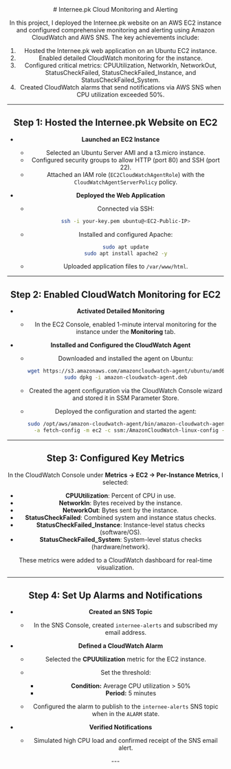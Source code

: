 <div align="center" > 
# Internee.pk Cloud Monitoring and Alerting

In this project, I deployed the Internee.pk website on an AWS EC2 instance and configured comprehensive monitoring and alerting using Amazon CloudWatch and AWS SNS. The key achievements include:

1. Hosted the Internee.pk web application on an Ubuntu EC2 instance.
2. Enabled detailed CloudWatch monitoring for the instance.
3. Configured critical metrics: CPUUtilization, NetworkIn, NetworkOut, StatusCheckFailed, StatusCheckFailed\_Instance, and StatusCheckFailed\_System.
4. Created CloudWatch alarms that send notifications via AWS SNS when CPU utilization exceeded 50%.

---

## Step 1: Hosted the Internee.pk Website on EC2

* **Launched an EC2 Instance**

  * Selected an Ubuntu Server AMI and a t3.micro instance.
  * Configured security groups to allow HTTP (port 80) and SSH (port 22).
  * Attached an IAM role (`EC2CloudWatchAgentRole`) with the `CloudWatchAgentServerPolicy` policy.

* **Deployed the Web Application**

  * Connected via SSH:

    ```bash
    ssh -i your-key.pem ubuntu@<EC2-Public-IP>
    ```
  * Installed and configured Apache:

    ```bash
    sudo apt update
    sudo apt install apache2 -y
    ```
  * Uploaded application files to `/var/www/html`.

---

## Step 2: Enabled CloudWatch Monitoring for EC2

* **Activated Detailed Monitoring**

  * In the EC2 Console, enabled 1-minute interval monitoring for the instance under the **Monitoring** tab.

* **Installed and Configured the CloudWatch Agent**

  * Downloaded and installed the agent on Ubuntu:

    ```bash
    wget https://s3.amazonaws.com/amazoncloudwatch-agent/ubuntu/amd64/latest/amazon-cloudwatch-agent.deb
    sudo dpkg -i amazon-cloudwatch-agent.deb
    ```
  * Created the agent configuration via the CloudWatch Console wizard and stored it in SSM Parameter Store.
  * Deployed the configuration and started the agent:

    ```bash
    sudo /opt/aws/amazon-cloudwatch-agent/bin/amazon-cloudwatch-agent-ctl \
      -a fetch-config -m ec2 -c ssm:/AmazonCloudWatch-linux-config -s
    ```

---

## Step 3: Configured Key Metrics

In the CloudWatch Console under **Metrics → EC2 → Per-Instance Metrics**, I selected:

* **CPUUtilization**: Percent of CPU in use.
* **NetworkIn**: Bytes received by the instance.
* **NetworkOut**: Bytes sent by the instance.
* **StatusCheckFailed**: Combined system and instance status checks.
* **StatusCheckFailed\_Instance**: Instance-level status checks (software/OS).
* **StatusCheckFailed\_System**: System-level status checks (hardware/network).

These metrics were added to a CloudWatch dashboard for real-time visualization.

---

## Step 4: Set Up Alarms and Notifications

* **Created an SNS Topic**

  * In the SNS Console, created `internee-alerts` and subscribed my email address.

* **Defined a CloudWatch Alarm**

  * Selected the **CPUUtilization** metric for the EC2 instance.
  * Set the threshold:

    * **Condition:** Average CPU utilization > 50%
    * **Period:** 5 minutes
  * Configured the alarm to publish to the `internee-alerts` SNS topic when in the `ALARM` state.

* **Verified Notifications**

  * Simulated high CPU load and confirmed receipt of the SNS email alert.

--- </div>



